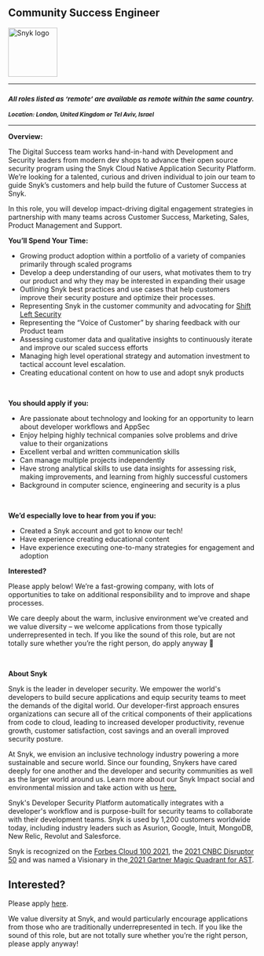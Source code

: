 Community Success Engineer
---

<img src="https://res.cloudinary.com/snyk/image/upload/v1537345894/press-kit/brand/logo-black.png" width="100" alt="Snyk logo" />

<hr>
<h3><em><strong><sub>All roles listed as ‘remote’ are available as remote within the same country.</sub></strong></em></h3>
<p><em><strong><sub>Location: London, United Kingdom or Tel Aviv, Israel&nbsp;</sub></strong></em></p>
<hr>
<p><strong>Overview:&nbsp;</strong></p>
<p><span style="font-weight: 400;">The Digital Success team works hand-in-hand with Development and Security leaders from modern dev shops to advance their open source security program using the Snyk Cloud Native Application Security Platform. We’re looking for a talented, curious and driven individual to join our team to guide Snyk’s customers and help build the future of Customer Success at Snyk.&nbsp;</span></p>
<p><span style="font-weight: 400;">In this role, you will develop impact-driving digital engagement strategies in partnership with many teams across Customer Success, Marketing, Sales, Product Management and Support.</span></p>
<p><strong>You’ll Spend Your Time:</strong></p>
<ul>
<li style="font-weight: 400;"><span style="font-weight: 400;">Growing product adoption within a portfolio of a variety of companies primarily through scaled programs&nbsp;</span></li>
<li style="font-weight: 400;"><span style="font-weight: 400;">Develop a deep understanding of our users, what motivates them to try our product and why they may be interested in expanding their usage&nbsp;</span></li>
<li style="font-weight: 400;"><span style="font-weight: 400;">Outlining Snyk best practices and use cases that help customers improve their security posture and optimize their processes</span><span style="font-weight: 400;">.&nbsp;</span></li>
<li style="font-weight: 400;"><span style="font-weight: 400;">Representing Snyk in the customer community and advocating for </span><a href="https://snyk.io/learn/shift-left-security/"><span style="font-weight: 400;">Shift Left Security</span></a></li>
<li style="font-weight: 400;"><span style="font-weight: 400;">Representing the “Voice of Customer” by sharing feedback with our Product team</span></li>
<li style="font-weight: 400;"><span style="font-weight: 400;">Assessing customer data and qualitative insights to continuously iterate and improve our scaled success efforts</span></li>
<li style="font-weight: 400;"><span style="font-weight: 400;">Managing </span><span style="font-weight: 400;">high level operational strategy and automation investment to tactical account level escalation.&nbsp;</span></li>
<li style="font-weight: 400;"><span style="font-weight: 400;">Creating educational content on how to use and adopt snyk products</span></li>
</ul>
<p>&nbsp;</p>
<p><strong>You should apply if you:</strong><span style="font-weight: 400;">&nbsp;</span></p>
<ul>
<li style="font-weight: 400;"><span style="font-weight: 400;">Are passionate about technology and looking for an opportunity to learn about developer workflows and AppSec</span></li>
<li style="font-weight: 400;"><span style="font-weight: 400;">Enjoy helping highly technical companies solve problems and drive value to their organizations</span></li>
<li style="font-weight: 400;"><span style="font-weight: 400;">Excellent verbal and written communication skills</span></li>
<li style="font-weight: 400;"><span style="font-weight: 400;">Can manage multiple projects independently</span></li>
<li style="font-weight: 400;"><span style="font-weight: 400;">Have strong analytical skills to use data insights for assessing risk, making improvements, and learning from highly successful customers</span></li>
<li style="font-weight: 400;"><span style="font-weight: 400;">Background in computer science, engineering and security is a plus</span></li>
</ul>
<p>&nbsp;</p>
<p><strong>We’d especially love to hear from you if you:</strong></p>
<ul>
<li style="font-weight: 400;"><span style="font-weight: 400;">Created a Snyk account and got to know our tech!</span></li>
<li style="font-weight: 400;"><span style="font-weight: 400;">Have experience creating educational content</span></li>
<li style="font-weight: 400;"><span style="font-weight: 400;">Have experience executing one-to-many strategies for engagement and adoption</span></li>
</ul>
<p><strong>Interested?</strong></p>
<p><span style="font-weight: 400;">Please apply below! We’re a fast-growing company, with lots of opportunities to take on additional responsibility and to improve and shape processes.&nbsp;</span></p>
<p><span style="font-weight: 400;">We care deeply about the warm, inclusive environment we’ve created and we value diversity – we welcome applications from those typically underrepresented in tech. If you like the sound of this role, but are not totally sure whether you’re the right person, do apply anyway 🙂</span></p>
<p>&nbsp;</p><div class="content-conclusion"><p><strong>About Snyk</strong></p>
<p><span style="font-weight: 400;">Snyk is the leader in developer security. We empower the world's developers to build secure applications and equip security teams to meet the demands of the digital world. Our developer-first approach ensures organizations can secure all of the critical components of their applications from code to cloud, leading to increased developer productivity, revenue growth, customer satisfaction, cost savings and an overall improved security posture.&nbsp;</span></p>
<p><span style="font-weight: 400;">At Snyk, we envision an inclusive technology industry powering a more sustainable and secure world.</span> <span style="font-weight: 400;">Since our founding, Snykers have cared deeply for one another and the developer and security communities as well as the larger world around us. Learn more about our Snyk Impact social and environmental mission and take action with us </span><a href="https://snyk.io/about/snyk-impact/"><span style="font-weight: 400;">here.</span></a></p>
<p><span style="font-weight: 400;">Snyk's Developer Security Platform automatically integrates with a developer's workflow and is purpose-built for security teams to collaborate with their development teams. Snyk is used by 1,200 customers worldwide today, including industry leaders such as Asurion, Google, Intuit, MongoDB, New Relic, Revolut and Salesforce.</span></p>
<p><span style="font-weight: 400;">Snyk is recognized on the </span><a href="https://www.forbes.com/cloud100/#6f24b5ba5f94"><span style="font-weight: 400;">Forbes Cloud 100 2021</span></a><span style="font-weight: 400;">, the </span><a href="https://www.cnbc.com/2021/05/25/these-are-the-2021-cnbc-disruptor-50-companies.html"><span style="font-weight: 400;">2021 CNBC Disruptor 50</span></a><span style="font-weight: 400;"> and was named a Visionary in the</span><a href="https://snyk.io/blog/snyk-visionary-2021-gartner-magic-quadrant-for-ast/"><span style="font-weight: 400;"> 2021 Gartner Magic Quadrant for AST</span></a><span style="font-weight: 400;">.</span></p></div>

Interested?
---

Please apply [here](https://boards.greenhouse.io/snyk/jobs/6344555002#app).

We value diversity at Snyk, and would particularly encourage applications from those who are traditionally underrepresented in tech.
If you like the sound of this role, but are not totally sure whether you’re the right person, please apply anyway!
